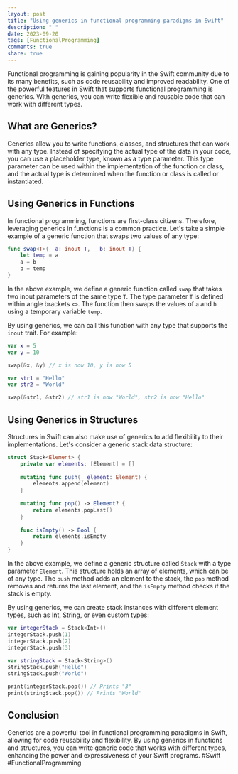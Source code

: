 ```yaml
---
layout: post
title: "Using generics in functional programming paradigms in Swift"
description: " "
date: 2023-09-20
tags: [FunctionalProgramming]
comments: true
share: true
---
```


Functional programming is gaining popularity in the Swift community due to its many benefits, such as code reusability and improved readability. One of the powerful features in Swift that supports functional programming is generics. With generics, you can write flexible and reusable code that can work with different types.

## What are Generics?

Generics allow you to write functions, classes, and structures that can work with any type. Instead of specifying the actual type of the data in your code, you can use a placeholder type, known as a type parameter. This type parameter can be used within the implementation of the function or class, and the actual type is determined when the function or class is called or instantiated.

## Using Generics in Functions

In functional programming, functions are first-class citizens. Therefore, leveraging generics in functions is a common practice. Let's take a simple example of a generic function that swaps two values of any type:

```swift
func swap<T>(_ a: inout T, _ b: inout T) {
    let temp = a
    a = b
    b = temp
}
```

In the above example, we define a generic function called `swap` that takes two inout parameters of the same type `T`. The type parameter `T` is defined within angle brackets `<>`. The function then swaps the values of `a` and `b` using a temporary variable `temp`. 

By using generics, we can call this function with any type that supports the `inout` trait. For example:

```swift
var x = 5
var y = 10

swap(&x, &y) // x is now 10, y is now 5

var str1 = "Hello"
var str2 = "World"

swap(&str1, &str2) // str1 is now "World", str2 is now "Hello"
```

## Using Generics in Structures

Structures in Swift can also make use of generics to add flexibility to their implementations. Let's consider a generic stack data structure:

```swift
struct Stack<Element> {
    private var elements: [Element] = []
    
    mutating func push(_ element: Element) {
        elements.append(element)
    }
    
    mutating func pop() -> Element? {
        return elements.popLast()
    }
    
    func isEmpty() -> Bool {
        return elements.isEmpty
    }
}
```

In the above example, we define a generic structure called `Stack` with a type parameter `Element`. This structure holds an array of elements, which can be of any type. The `push` method adds an element to the stack, the `pop` method removes and returns the last element, and the `isEmpty` method checks if the stack is empty.

By using generics, we can create stack instances with different element types, such as Int, String, or even custom types:

```swift
var integerStack = Stack<Int>()
integerStack.push(1)
integerStack.push(2)
integerStack.push(3)

var stringStack = Stack<String>()
stringStack.push("Hello")
stringStack.push("World")

print(integerStack.pop()) // Prints "3"
print(stringStack.pop()) // Prints "World"
```

## Conclusion

Generics are a powerful tool in functional programming paradigms in Swift, allowing for code reusability and flexibility. By using generics in functions and structures, you can write generic code that works with different types, enhancing the power and expressiveness of your Swift programs. #Swift #FunctionalProgramming